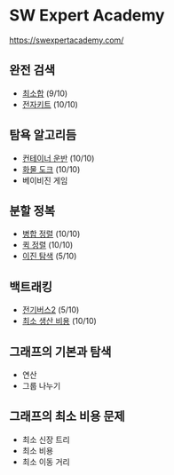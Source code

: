 # SW Expert Academy

<https://swexpertacademy.com/>

## 완전 검색

- [최소합](5188.py) (9/10)
- [전자키트](5189.py) (10/10)

## 탐욕 알고리듬

- [컨테이너 운반](5201.py) (10/10)
- [화물 도크](5202.py) (10/10)
- 베이비진 게임

## 분할 정복

- [병합 정렬](5204.py) (10/10)
- [퀵 정렬](5205.py) (10/10)
- [이진 탐색](5207.py) (5/10)

## 백트래킹

- [전기버스2](5208.py) (5/10)
- [최소 생산 비용](5209.py) (10/10)

## 그래프의 기본과 탐색

- 연산
- 그룹 나누기

## 그래프의 최소 비용 문제

- 최소 신장 트리
- 최소 비용
- 최소 이동 거리
